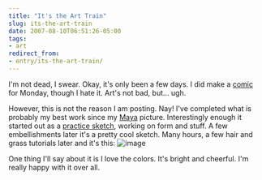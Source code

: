 ```yaml
---
title: "It's the Art Train"
slug: its-the-art-train
date: 2007-08-10T06:51:26-05:00
tags:
- art
redirect_from:
- entry/its-the-art-train/
---
```

I'm not dead, I swear. Okay, it's only been a few days. I did make a [comic](http://digitaldouble.smackjeeves.com/comics/202494/) for Monday, though I hate it. Art's not bad, but... ugh.

However, this is not the reason I am posting. Nay! I've completed what is probably my best work since my [Maya](http://www.deviantart.com/deviation/55866864/) picture. Interestingly enough it started out as a [practice sketch](http://www.deviantart.com/deviation/61854617/), working on form and stuff. A few embellishments later it's a pretty cool sketch. Many hours, a few hair and grass tutorials later and it's this:
![](http://www.deviantart.com/download/61929694/Parasol_Girl_by_dxprog.jpg "image")

One thing I'll say about it is I love the colors. It's bright and cheerful. I'm really happy with it over all.
